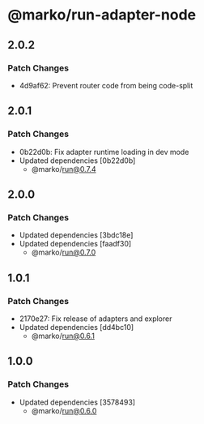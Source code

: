 # @marko/run-adapter-node

## 2.0.2

### Patch Changes

- 4d9af62: Prevent router code from being code-split

## 2.0.1

### Patch Changes

- 0b22d0b: Fix adapter runtime loading in dev mode
- Updated dependencies [0b22d0b]
  - @marko/run@0.7.4

## 2.0.0

### Patch Changes

- Updated dependencies [3bdc18e]
- Updated dependencies [faadf30]
  - @marko/run@0.7.0

## 1.0.1

### Patch Changes

- 2170e27: Fix release of adapters and explorer
- Updated dependencies [dd4bc10]
  - @marko/run@0.6.1

## 1.0.0

### Patch Changes

- Updated dependencies [3578493]
  - @marko/run@0.6.0
